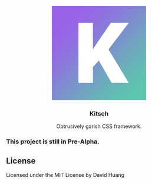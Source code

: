 <p align="center">
    <img src="kitschlogo.png" alt="Kitsch Logo">
    <h3 align="center">Kitsch</h3>
    <p align="center">Obtrusively garish CSS framework.</p>
</p>

### This project is still in Pre-Alpha. 


## License
Licensed under the MIT License by David Huang